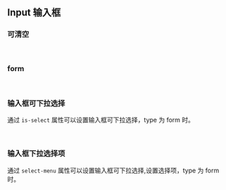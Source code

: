 <div class="demo-header">
<p class="overviewicon">
  <span class="wapi-ui-input wapi-form-span"/>
</p>

## Input 输入框

<mobile-uxlink widget-name="Input"></mobile-uxlink>

</div>

### 可清空

<mobile-view link="input/clearable"></mobile-view>

<br>

### form

<mobile-view link="input/form"></mobile-view>

<br>

### 输入框可下拉选择

通过 `is-select` 属性可以设置输入框可下拉选择，type 为 form 时。

<mobile-view link="input/form"></mobile-view>

<br>

### 输入框下拉选择项

通过 `select-menu` 属性可以设置输入框可下拉选择,设置选择项，type 为 form 时。

<mobile-view link="input/form"></mobile-view>

<br>
